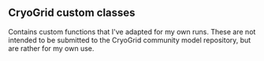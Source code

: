 ## CryoGrid custom classes

Contains custom functions that I've adapted for my own runs. These are not intended to be submitted to the CryoGrid community model repository, but are rather for my own use.

